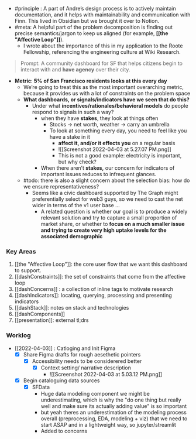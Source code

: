 -   #principle : A part of Andre’s design process is to actively maintain documentation, and it helps with maintainability and communication with Finn. This lived in Obsidian but we brought it over to Notion.
-   #meta: A helpful part of the problem decomposition is finding out precise semantics/jargon to keep us aligned (for example, **[[the "Affective Loop"]]**).
    -   I wrote about the importance of this in my application to the Roote Fellowship, referencing the engineering culture at Wiki Research.

> Prompt: A community dashboard for SF that helps citizens begin to interact with and **have agency** over their city.
-   **Metric**: **5% of San Francisco residents looks at this every day**
    -   We’re going to treat this as the most important overarching metric, because it provides us with a lot of constraints on the problem space
    -   **What dashboards, or signals/indicators have we seen that do this?**
        -   Under what **incentives/rationales/behavioral models** do people respond to signals in such a way?
            -   when they have **stakes**, they look at things often
                -   Stocks -> net worth, weather -> carry an umbrella
                -   To look at something every day, you need to feel like you have a stake in it
                    -   **affect it, and/or it effects you** on a regular basis
                    - ![[Screenshot 2022-04-03 at 5.27.07 PM.png]]
                    - This is not a good example: electricity is important, but why check?
            -   When there aren’t **stakes,** our concern for indicators of important issues reduces to infrequent glances.
    -   #todo: there is also a slight concern about the selection bias: how do we ensure representativeness?
        -   Seems like a civic dashboard supported by The Graph might preferentially select for web3 guys, so we need to cast the net wider in terms of the v1 user base ...
            -   A related question is whether our goal is to produce a widely relevant solution and try to capture a small proportion of market share, or whether to **focus on a much smaller issue and trying to create very high uptake levels for the associated demographic**


### Key Areas
1. [[the "Affective Loop"]]: the core user flow that we want this dashboard to support.
2. [[dashConstraints]]: the set of constraints that come from the affective loop
3. [[dashConcerns]] : a collection of inline tags to motivate research
4. [[dashIndicators]]: locating, querying, processing and presenting indicators
5. [[dashStack]]: notes on stack and technologies
6. [[dashComponents]]
7. [[presentation]]: external tl;drs 


### Worklog
+ [[2022-04-03]] : Catloging and Init Figma
	+ [x]  Share Figma drafts for rough aesethetic pointers
		+ [x] Accessibility needs to be considerered better
			+ [x] Context setting/ narrative description
				+ ![[Screenshot 2022-04-03 at 5.03.12 PM.png]]
	+ [x] Begin cataloguing data sources
		+ [x] SFData
			+ Huge data modeling component we might be underestimating, which is why the "do one thing but really well and make sure its actually adding value" is so important 
			+ but yeah theres an underestimation of the modeling process overall (preprocessing, EDA, modeling + viz) that we need to start ASAP and in a lightweight way, so jupyter/streamlit
			+ Added to concerns